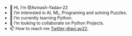 - 👋 Hi, I’m @Avinash-Yadav-22
- 👀 I’m interested in AI, ML, Programing and solving Puzzles.
- 🌱 I’m currently learning Python.
- 💞️ I’m looking to collaborate on Python Projects.
- 📫 How to reach me Twitter-@avi.ay22.

<!---
Avinash-Yadav-22/Avinash-Yadav-22 is a ✨ special ✨ repository because its `README.md` (this file) appears on your GitHub profile.
You can click the Preview link to take a look at your changes.
--->
